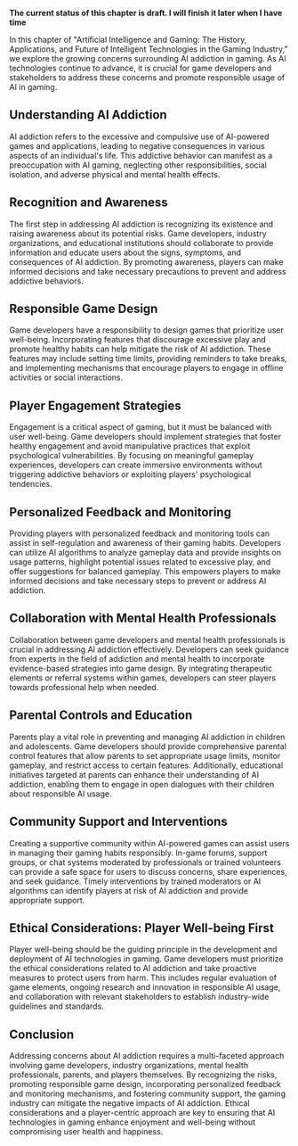 **The current status of this chapter is draft. I will finish it later when I have time**

In this chapter of "Artificial Intelligence and Gaming: The History, Applications, and Future of Intelligent Technologies in the Gaming Industry," we explore the growing concerns surrounding AI addiction in gaming. As AI technologies continue to advance, it is crucial for game developers and stakeholders to address these concerns and promote responsible usage of AI in gaming.

Understanding AI Addiction
--------------------------

AI addiction refers to the excessive and compulsive use of AI-powered games and applications, leading to negative consequences in various aspects of an individual's life. This addictive behavior can manifest as a preoccupation with AI gaming, neglecting other responsibilities, social isolation, and adverse physical and mental health effects.

Recognition and Awareness
-------------------------

The first step in addressing AI addiction is recognizing its existence and raising awareness about its potential risks. Game developers, industry organizations, and educational institutions should collaborate to provide information and educate users about the signs, symptoms, and consequences of AI addiction. By promoting awareness, players can make informed decisions and take necessary precautions to prevent and address addictive behaviors.

Responsible Game Design
-----------------------

Game developers have a responsibility to design games that prioritize user well-being. Incorporating features that discourage excessive play and promote healthy habits can help mitigate the risk of AI addiction. These features may include setting time limits, providing reminders to take breaks, and implementing mechanisms that encourage players to engage in offline activities or social interactions.

Player Engagement Strategies
----------------------------

Engagement is a critical aspect of gaming, but it must be balanced with user well-being. Game developers should implement strategies that foster healthy engagement and avoid manipulative practices that exploit psychological vulnerabilities. By focusing on meaningful gameplay experiences, developers can create immersive environments without triggering addictive behaviors or exploiting players' psychological tendencies.

Personalized Feedback and Monitoring
------------------------------------

Providing players with personalized feedback and monitoring tools can assist in self-regulation and awareness of their gaming habits. Developers can utilize AI algorithms to analyze gameplay data and provide insights on usage patterns, highlight potential issues related to excessive play, and offer suggestions for balanced gameplay. This empowers players to make informed decisions and take necessary steps to prevent or address AI addiction.

Collaboration with Mental Health Professionals
----------------------------------------------

Collaboration between game developers and mental health professionals is crucial in addressing AI addiction effectively. Developers can seek guidance from experts in the field of addiction and mental health to incorporate evidence-based strategies into game design. By integrating therapeutic elements or referral systems within games, developers can steer players towards professional help when needed.

Parental Controls and Education
-------------------------------

Parents play a vital role in preventing and managing AI addiction in children and adolescents. Game developers should provide comprehensive parental control features that allow parents to set appropriate usage limits, monitor gameplay, and restrict access to certain features. Additionally, educational initiatives targeted at parents can enhance their understanding of AI addiction, enabling them to engage in open dialogues with their children about responsible AI usage.

Community Support and Interventions
-----------------------------------

Creating a supportive community within AI-powered games can assist users in managing their gaming habits responsibly. In-game forums, support groups, or chat systems moderated by professionals or trained volunteers can provide a safe space for users to discuss concerns, share experiences, and seek guidance. Timely interventions by trained moderators or AI algorithms can identify players at risk of AI addiction and provide appropriate support.

Ethical Considerations: Player Well-being First
-----------------------------------------------

Player well-being should be the guiding principle in the development and deployment of AI technologies in gaming. Game developers must prioritize the ethical considerations related to AI addiction and take proactive measures to protect users from harm. This includes regular evaluation of game elements, ongoing research and innovation in responsible AI usage, and collaboration with relevant stakeholders to establish industry-wide guidelines and standards.

Conclusion
----------

Addressing concerns about AI addiction requires a multi-faceted approach involving game developers, industry organizations, mental health professionals, parents, and players themselves. By recognizing the risks, promoting responsible game design, incorporating personalized feedback and monitoring mechanisms, and fostering community support, the gaming industry can mitigate the negative impacts of AI addiction. Ethical considerations and a player-centric approach are key to ensuring that AI technologies in gaming enhance enjoyment and well-being without compromising user health and happiness.
